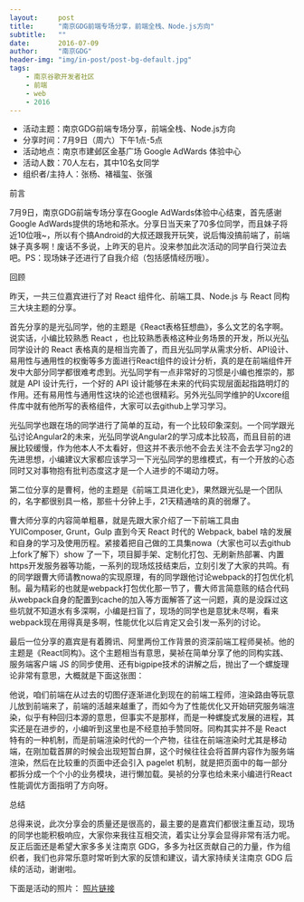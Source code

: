 ```yaml
---
layout:     post
title:      "南京GDG前端专场分享，前端全栈、Node.js方向"
subtitle:   ""
date:       2016-07-09
author:     "南京GDG"
header-img: "img/in-post/post-bg-default.jpg"
tags:
    - 南京谷歌开发者社区
    - 前端
    - web
    - 2016
---
```



* 活动主题：南京GDG前端专场分享，前端全栈、Node.js方向
* 分享时间：7月9日（周六）下午1点-5点
* 活动地点：南京市建邺区金基广场 Google AdWards 体验中心
* 活动人数：70人左右，其中10名女同学
* 组织者/主持人：张杨、褚福玺、张强

前言

7月9日，南京GDG前端专场分享在Google AdWards体验中心结束，首先感谢Google AdWards提供的场地和茶水。分享日当天来了70多位同学，而且妹子将近10位哦~，所以有个搞Android的大叔还跟我开玩笑，说后悔没搞前端了，前端妹子真多啊！废话不多说，上昨天的皂片。没来参加此次活动的同学自行哭泣去吧。PS：现场妹子还进行了自我介绍（包括感情经历哦）。

回顾

昨天，一共三位嘉宾进行了对 React 组件化、前端工具、Node.js 与 React 同构三大块主题的分享。

首先分享的是光弘同学，他的主题是《React表格狂想曲》，多么文艺的名字啊。说实话，小编比较熟悉 React ，也比较熟悉表格这种业务场景的开发，所以光弘同学设计的 React 表格真的是相当完善了，而且光弘同学从需求分析、API设计、易用性与通用性的权衡等多方面进行React组件的设计分析，真的是在前端组件开发中大部分同学都很难考虑到。光弘同学有一点非常好的习惯是小编也推崇的，那就是 API 设计先行，一个好的 API 设计能够在未来的代码实现层面起指路明灯的作用。还有易用性与通用性这块的论述也很精彩。另外光弘同学维护的Uxcore组件库中就有他所写的表格组件，大家可以去github上学习学习。

光弘同学也跟在场的同学进行了简单的互动，有一个比较印象深刻。一个同学跟光弘讨论Angular2的未来，光弘同学说Angular2的学习成本比较高，而且目前的进展比较缓慢，作为他本人不太看好，但这并不表示他不会去关注不会去学习ng2的先进思想，小编建议大家都应该学习一下光弘同学的思维模式，有一个开放的心态同时又对事物抱有批判态度这才是一个人进步的不竭动力呀。

第二位分享的是曹柯，他的主题是《前端工具进化史》，果然跟光弘是一个团队的，名字都很别具一格，那些十分钟上手，21天精通啥的真的弱爆了。

曹大师分享的内容简单粗暴，就是先跟大家介绍了一下前端工具由 YUIComposer, Grunt，Gulp 直到今天 React 时代的 Webpack, babel 啥的发展和自身的学习及使用历程。紧接着把自己做的工具集nowa（大家也可以去github上fork了解下）show 了一下，项目脚手架、定制化打包、无刷新热部署、内置https开发服务器等功能，一系列的现场炫技结束后，立刻引发了大家的共鸣。有的同学跟曹大师请教nowa的实现原理，有的同学跟他讨论webpack的打包优化机制。最为精彩的也就是webpack打包优化那一节了，曹大师言简意赅的结合代码从webpack自身的配置到cache的加入等方面解答了这一问题，真的是没踩过这些坑就不知道水有多深啊，小编是扫盲了，现场的同学也是意犹未尽啊，看来webpack现在用得真是多啊，性能优化以后肯定又会引发一系列的讨论。

最后一位分享的嘉宾是有着腾讯、阿里两份工作背景的资深前端工程师昊祯。他的主题是《React同构》。这个主题相当有意思，昊祯在简单分享了他的同构实践、服务端客户端 JS 的同步使用、还有bigpipe技术的讲解之后，抛出了一个螺旋理论非常有意思，大概就是下面这张图：
 
他说，咱们前端在从过去的切图仔逐渐进化到现在的前端工程师，渲染路由等玩意儿放到前端来了，前端的活越来越重了，而如今为了性能优化又开始研究服务端渲染，似乎有种回归本源的意思，但事实不是那样，而是一种螺旋式发展的进程，其实还是在进步的，小编听到这里也是不经意拍手赞同呀。同构其实并不是 React 特有的一种机制，而是前端渲染时代的一个产物，往往在前端渲染时尤其是移动端，在刚加载首屏的时候会出现短暂白屏，这个时候往往会将首屏内容作为服务端渲染，然后在比较重的页面中还会引入 pagelet 机制，就是把页面中的每一部分都拆分成一个个小的业务模块，进行懒加载。昊祯的分享也给未来小编进行React性能调优方面指明了方向呀。

总结

总得来说，此次分享会的质量还是很高的，最主要的是嘉宾们都很注重互动，现场的同学也能积极响应，大家你来我往互相交流，着实让分享会显得非常有活力呢。反正后面还是希望大家多多关注南京 GDG，多多为社区贡献自己的力量，作为组织者，我们也非常乐意时常听到大家的反馈和建议，请大家持续关注南京 GDG 后续的活动，谢谢啦。


下面是活动的照片：
[照片链接]()
